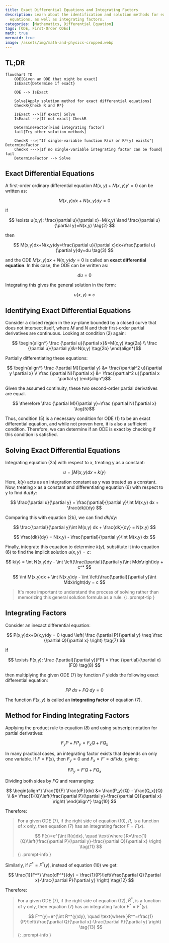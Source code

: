 ```yaml
---
title: Exact Differential Equations and Integrating Factors
description: Learn about the identification and solution methods for exact differential
  equations, as well as integrating factors.
categories: [Mathematics, Differential Equation]
tags: [ODE, First-Order ODEs]
math: true
mermaid: true
image: /assets/img/math-and-physics-cropped.webp
---
```

## TL;DR
```mermaid
flowchart TD
	ODE[Given an ODE that might be exact]
	IsExact{Determine if exact}

	ODE --> IsExact

	Solve[Apply solution method for exact differential equations]
	CheckR{Check R and R*}

	IsExact -->|If exact| Solve
	IsExact -->|If not exact| CheckR

	DetermineFactor[Find integrating factor]
	fail[Try other solution methods]

	CheckR -->|"If single-variable function R(x) or R*(y) exists"| DetermineFactor
	CheckR --->|If no single-variable integrating factor can be found| fail
	DetermineFactor --> Solve
```

## Exact Differential Equations
A first-order ordinary differential equation $M(x,y)+N(x,y)y'=0$ can be written as:

$$ M(x,y)dx+N(x,y)dy=0 \tag{1} $$

If 

$$ \exists u(x,y): \frac{\partial u}{\partial x}=M(x,y) \land \frac{\partial u}{\partial y}=N(x,y) \tag{2} $$

then 

$$ M(x,y)dx+N(x,y)dy=\frac{\partial u}{\partial x}dx+\frac{\partial u}{\partial y}dy=du \tag{3} $$

and the ODE $M(x,y)dx+N(x,y)dy=0$ is called an **exact differential equation**. In this case, the ODE can be written as:

$$ du=0 $$

Integrating this gives the general solution in the form:

$$ u(x,y)=c \tag{4} $$

## Identifying Exact Differential Equations
Consider a closed region in the xy-plane bounded by a closed curve that does not intersect itself, where $M$ and $N$ and their first-order partial derivatives are continuous. Looking at condition (2) again:

$$ \begin{align*}
\frac {\partial u}{\partial x}&=M(x,y) \tag{2a}
\\ \frac {\partial u}{\partial y}&=N(x,y) \tag{2b}
\end{align*}$$

Partially differentiating these equations:

$$ \begin{align*}
\frac {\partial M}{\partial y} &= \frac{\partial^2 u}{\partial y \partial x}
\\ \frac {\partial N}{\partial x} &= \frac{\partial^2 u}{\partial x \partial y}
\end{align*}$$

Given the assumed continuity, these two second-order partial derivatives are equal.

$$ \therefore \frac {\partial M}{\partial y}=\frac {\partial N}{\partial x} \tag{5}$$

Thus, condition (5) is a necessary condition for ODE (1) to be an exact differential equation, and while not proven here, it is also a sufficient condition. Therefore, we can determine if an ODE is exact by checking if this condition is satisfied.

## Solving Exact Differential Equations
Integrating equation (2a) with respect to x, treating y as a constant:

$$ u = \int M(x,y) dx + k(y) \tag{6} $$

Here, $k(y)$ acts as an integration constant as y was treated as a constant. Now, treating x as a constant and differentiating equation (6) with respect to y to find $\partial u/\partial y$:

$$ \frac{\partial u}{\partial y} = \frac{\partial}{\partial y}\int M(x,y) dx + \frac{dk}{dy} $$

Comparing this with equation (2b), we can find $dk/dy$:

$$ \frac{\partial}{\partial y}\int M(x,y) dx + \frac{dk}{dy} = N(x,y) $$

$$ \frac{dk}{dy} = N(x,y) - \frac{\partial}{\partial y}\int M(x,y) dx $$

Finally, integrate this equation to determine $k(y)$, substitute it into equation (6) to find the implicit solution $u(x,y)=c$:

$$ k(y) = \int N(x,y)dy - \int \left(\frac{\partial}{\partial y}\int Mdx\right)dy + c^* $$

$$ \int M(x,y)dx + \int N(x,y)dy - \int \left(\frac{\partial}{\partial y}\int Mdx\right)dy = c $$

> It's more important to understand the process of solving rather than memorizing this general solution formula as a rule.
{: .prompt-tip }

## Integrating Factors
Consider an inexact differential equation:

$$ P(x,y)dx+Q(x,y)dy = 0 \quad \left( \frac {\partial P}{\partial y} \neq \frac {\partial Q}{\partial x} \right) \tag{7} $$

If

$$ \exists F(x,y): \frac {\partial}{\partial y}(FP) = \frac {\partial}{\partial x}(FQ) \tag{8} $$

then multiplying the given ODE (7) by function $F$ yields the following exact differential equation:

$$ FP\ dx+FQ\ dy = 0 \tag{9} $$

The function $F(x,y)$ is called an **integrating factor** of equation (7).

## Method for Finding Integrating Factors
Applying the product rule to equation (8) and using subscript notation for partial derivatives:

$$ F_y P + FP_y = F_x Q + FQ_x $$

In many practical cases, an integrating factor exists that depends on only one variable. If $F=F(x)$, then $F_y=0$ and $F_x=F'=dF/dx$, giving:

$$ FP_y = F'Q + FQ_x $$

Dividing both sides by $FQ$ and rearranging:

$$ \begin{align*}
\frac{1}{F} \frac{dF}{dx} &= \frac{P_y}{Q} - \frac{Q_x}{Q}
\\ &= \frac{1}{Q}\left(\frac{\partial P}{\partial y}-\frac{\partial Q}{\partial x} \right)
\end{align*} \tag{10} $$

Therefore:

> For a given ODE (7), if the right side of equation (10), $R$, is a function of x only, then equation (7) has an integrating factor $F=F(x)$.
>
> $$ F(x)=e^{\int R(x)dx}, \quad \text{where }R=\frac{1}{Q}\left(\frac{\partial P}{\partial y}-\frac{\partial Q}{\partial x} \right) \tag{11} $$
{: .prompt-info }

Similarly, if $F^*=F^*(y)$, instead of equation (10) we get:

$$ \frac{1}{F^*} \frac{dF^*}{dy} = \frac{1}{P}\left(\frac{\partial Q}{\partial x}-\frac{\partial P}{\partial y} \right) \tag{12} $$

Therefore:

> For a given ODE (7), if the right side of equation (12), $R^*$, is a function of y only, then equation (7) has an integrating factor $F^*=F^*(y)$.
>
> $$ F^*(y)=e^{\int R^*(y)dy}, \quad \text{where }R^*=\frac{1}{P}\left(\frac{\partial Q}{\partial x}-\frac{\partial P}{\partial y} \right) \tag{13} $$
{: .prompt-info }
